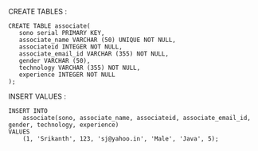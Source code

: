 CREATE TABLES :
	
	CREATE TABLE associate(
	   sono serial PRIMARY KEY,
	   associate_name VARCHAR (50) UNIQUE NOT NULL,
	   associateid INTEGER NOT NULL,
	   associate_email_id VARCHAR (355) NOT NULL,
	   gender VARCHAR (50),
	   technology VARCHAR (355) NOT NULL,
	   experience INTEGER NOT NULL
	);
	
INSERT VALUES :	

	INSERT INTO 
		associate(sono, associate_name, associateid, associate_email_id, gender, technology, experience) 
	VALUES
		(1, 'Srikanth', 123, 'sj@yahoo.in', 'Male', 'Java', 5);